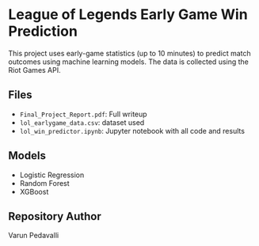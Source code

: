 # League of Legends Early Game Win Prediction

This project uses early-game statistics (up to 10 minutes) to predict match outcomes using machine learning models. The data is collected using the Riot Games API.

## Files
- `Final_Project_Report.pdf`: Full writeup
- `lol_earlygame_data.csv`: dataset used
- `lol_win_predictor.ipynb`: Jupyter notebook with all code and results

## Models
- Logistic Regression
- Random Forest
- XGBoost

## Repository Author
Varun Pedavalli
